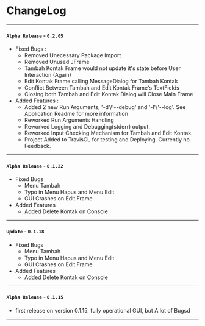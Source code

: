 # **ChangeLog**
---
#### `Alpha Release` - `0.2.05`
- Fixed Bugs :
    - Removed Unecessary Package Import
    - Removed Unused JFrame
    - Tambah Kontak Frame would not update it's state before User Interaction (Again)
    - Edit Kontak Frame calling MessageDialog for Tambah Kontak
    - Conflict Between Tambah and Edit Kontak Frame's TextFields
    - Closing both Tambah and Edit Kontak Dialog will Close Main Frame
- Added Features :
    + Added 2 new Run Arguments, '-d'/'--debug' and '-l'/'--log'. See Application Readme for more information
    + Reworked Run Arguments Handling
    + Reworked Logging and Debugging(stderr) output.
    + Reworked Input Checking Mechanism for Tambah and Edit Kontak.
    + Project Added to TravisCL for testing and Deploying. Currently no Feedback.
---
#### `Alpha Release` - `0.1.22`
- Fixed Bugs
    - Menu Tambah
    - Typo in Menu Hapus and Menu Edit
    - GUI Crashes on Edit Frame
- Added Features
    + Added Delete Kontak on Console
---
#### `Update` - `0.1.18`
- Fixed Bugs
    - Menu Tambah
    - Typo in Menu Hapus and Menu Edit
    - GUI Crashes on Edit Frame
- Added Features
    + Added Delete Kontak on Console
---
#### `Alpha Release` - `0.1.15`
- first release on version 0.1.15. fully operational GUI, but A lot of Bugsd
---
